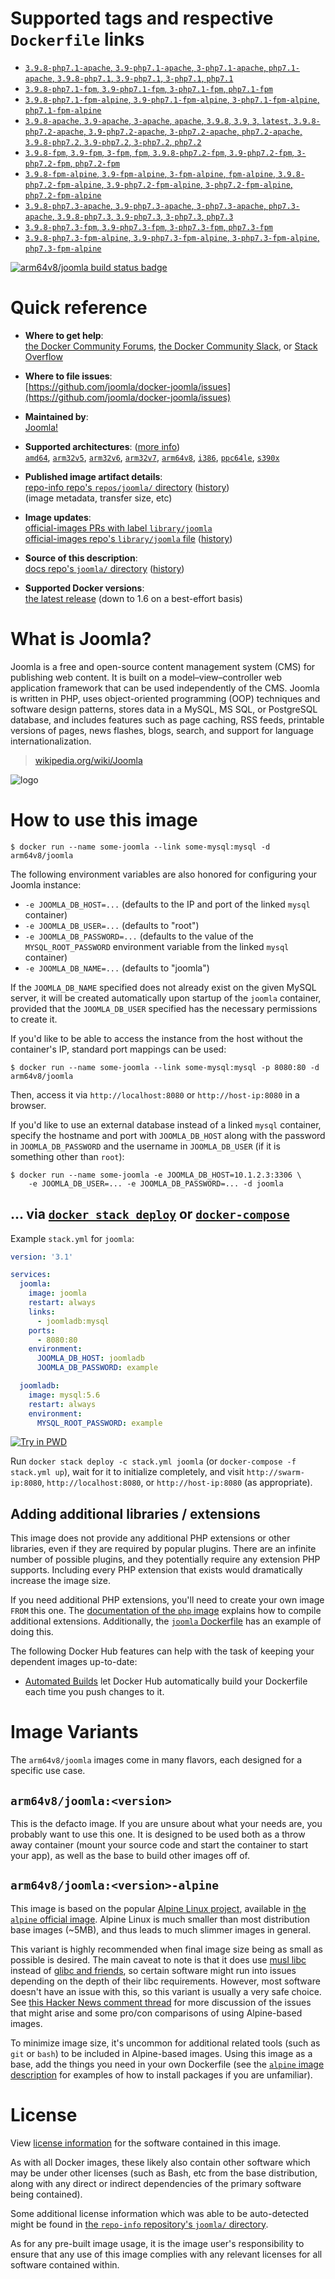 <!--

********************************************************************************

WARNING:

    DO NOT EDIT "joomla/README.md"

    IT IS AUTO-GENERATED

    (from the other files in "joomla/" combined with a set of templates)

********************************************************************************

-->

# Supported tags and respective `Dockerfile` links

-	[`3.9.8-php7.1-apache`, `3.9-php7.1-apache`, `3-php7.1-apache`, `php7.1-apache`, `3.9.8-php7.1`, `3.9-php7.1`, `3-php7.1`, `php7.1`](https://github.com/joomla/docker-joomla/blob/29e203c2b52f209b81adf09e30aca75469676d53/php7.1/apache/Dockerfile)
-	[`3.9.8-php7.1-fpm`, `3.9-php7.1-fpm`, `3-php7.1-fpm`, `php7.1-fpm`](https://github.com/joomla/docker-joomla/blob/29e203c2b52f209b81adf09e30aca75469676d53/php7.1/fpm/Dockerfile)
-	[`3.9.8-php7.1-fpm-alpine`, `3.9-php7.1-fpm-alpine`, `3-php7.1-fpm-alpine`, `php7.1-fpm-alpine`](https://github.com/joomla/docker-joomla/blob/29e203c2b52f209b81adf09e30aca75469676d53/php7.1/fpm-alpine/Dockerfile)
-	[`3.9.8-apache`, `3.9-apache`, `3-apache`, `apache`, `3.9.8`, `3.9`, `3`, `latest`, `3.9.8-php7.2-apache`, `3.9-php7.2-apache`, `3-php7.2-apache`, `php7.2-apache`, `3.9.8-php7.2`, `3.9-php7.2`, `3-php7.2`, `php7.2`](https://github.com/joomla/docker-joomla/blob/29e203c2b52f209b81adf09e30aca75469676d53/php7.2/apache/Dockerfile)
-	[`3.9.8-fpm`, `3.9-fpm`, `3-fpm`, `fpm`, `3.9.8-php7.2-fpm`, `3.9-php7.2-fpm`, `3-php7.2-fpm`, `php7.2-fpm`](https://github.com/joomla/docker-joomla/blob/29e203c2b52f209b81adf09e30aca75469676d53/php7.2/fpm/Dockerfile)
-	[`3.9.8-fpm-alpine`, `3.9-fpm-alpine`, `3-fpm-alpine`, `fpm-alpine`, `3.9.8-php7.2-fpm-alpine`, `3.9-php7.2-fpm-alpine`, `3-php7.2-fpm-alpine`, `php7.2-fpm-alpine`](https://github.com/joomla/docker-joomla/blob/29e203c2b52f209b81adf09e30aca75469676d53/php7.2/fpm-alpine/Dockerfile)
-	[`3.9.8-php7.3-apache`, `3.9-php7.3-apache`, `3-php7.3-apache`, `php7.3-apache`, `3.9.8-php7.3`, `3.9-php7.3`, `3-php7.3`, `php7.3`](https://github.com/joomla/docker-joomla/blob/29e203c2b52f209b81adf09e30aca75469676d53/php7.3/apache/Dockerfile)
-	[`3.9.8-php7.3-fpm`, `3.9-php7.3-fpm`, `3-php7.3-fpm`, `php7.3-fpm`](https://github.com/joomla/docker-joomla/blob/29e203c2b52f209b81adf09e30aca75469676d53/php7.3/fpm/Dockerfile)
-	[`3.9.8-php7.3-fpm-alpine`, `3.9-php7.3-fpm-alpine`, `3-php7.3-fpm-alpine`, `php7.3-fpm-alpine`](https://github.com/joomla/docker-joomla/blob/29e203c2b52f209b81adf09e30aca75469676d53/php7.3/fpm-alpine/Dockerfile)

[![arm64v8/joomla build status badge](https://img.shields.io/jenkins/s/https/doi-janky.infosiftr.net/job/multiarch/job/arm64v8/job/joomla.svg?label=arm64v8/joomla%20%20build%20job)](https://doi-janky.infosiftr.net/job/multiarch/job/arm64v8/job/joomla/)

# Quick reference

-	**Where to get help**:  
	[the Docker Community Forums](https://forums.docker.com/), [the Docker Community Slack](https://blog.docker.com/2016/11/introducing-docker-community-directory-docker-community-slack/), or [Stack Overflow](https://stackoverflow.com/search?tab=newest&q=docker)

-	**Where to file issues**:  
	[https://github.com/joomla/docker-joomla/issues](https://github.com/joomla/docker-joomla/issues)

-	**Maintained by**:  
	[Joomla!](https://github.com/joomla/docker-joomla)

-	**Supported architectures**: ([more info](https://github.com/docker-library/official-images#architectures-other-than-amd64))  
	[`amd64`](https://hub.docker.com/r/amd64/joomla/), [`arm32v5`](https://hub.docker.com/r/arm32v5/joomla/), [`arm32v6`](https://hub.docker.com/r/arm32v6/joomla/), [`arm32v7`](https://hub.docker.com/r/arm32v7/joomla/), [`arm64v8`](https://hub.docker.com/r/arm64v8/joomla/), [`i386`](https://hub.docker.com/r/i386/joomla/), [`ppc64le`](https://hub.docker.com/r/ppc64le/joomla/), [`s390x`](https://hub.docker.com/r/s390x/joomla/)

-	**Published image artifact details**:  
	[repo-info repo's `repos/joomla/` directory](https://github.com/docker-library/repo-info/blob/master/repos/joomla) ([history](https://github.com/docker-library/repo-info/commits/master/repos/joomla))  
	(image metadata, transfer size, etc)

-	**Image updates**:  
	[official-images PRs with label `library/joomla`](https://github.com/docker-library/official-images/pulls?q=label%3Alibrary%2Fjoomla)  
	[official-images repo's `library/joomla` file](https://github.com/docker-library/official-images/blob/master/library/joomla) ([history](https://github.com/docker-library/official-images/commits/master/library/joomla))

-	**Source of this description**:  
	[docs repo's `joomla/` directory](https://github.com/docker-library/docs/tree/master/joomla) ([history](https://github.com/docker-library/docs/commits/master/joomla))

-	**Supported Docker versions**:  
	[the latest release](https://github.com/docker/docker-ce/releases/latest) (down to 1.6 on a best-effort basis)

# What is Joomla?

Joomla is a free and open-source content management system (CMS) for publishing web content. It is built on a model–view–controller web application framework that can be used independently of the CMS. Joomla is written in PHP, uses object-oriented programming (OOP) techniques and software design patterns, stores data in a MySQL, MS SQL, or PostgreSQL database, and includes features such as page caching, RSS feeds, printable versions of pages, news flashes, blogs, search, and support for language internationalization.

> [wikipedia.org/wiki/Joomla](https://en.wikipedia.org/wiki/Joomla)

![logo](https://raw.githubusercontent.com/docker-library/docs/593aeead7600f80c50ea4f0cdde05998f743789b/joomla/logo.png)

# How to use this image

```console
$ docker run --name some-joomla --link some-mysql:mysql -d arm64v8/joomla
```

The following environment variables are also honored for configuring your Joomla instance:

-	`-e JOOMLA_DB_HOST=...` (defaults to the IP and port of the linked `mysql` container)
-	`-e JOOMLA_DB_USER=...` (defaults to "root")
-	`-e JOOMLA_DB_PASSWORD=...` (defaults to the value of the `MYSQL_ROOT_PASSWORD` environment variable from the linked `mysql` container)
-	`-e JOOMLA_DB_NAME=...` (defaults to "joomla")

If the `JOOMLA_DB_NAME` specified does not already exist on the given MySQL server, it will be created automatically upon startup of the `joomla` container, provided that the `JOOMLA_DB_USER` specified has the necessary permissions to create it.

If you'd like to be able to access the instance from the host without the container's IP, standard port mappings can be used:

```console
$ docker run --name some-joomla --link some-mysql:mysql -p 8080:80 -d arm64v8/joomla
```

Then, access it via `http://localhost:8080` or `http://host-ip:8080` in a browser.

If you'd like to use an external database instead of a linked `mysql` container, specify the hostname and port with `JOOMLA_DB_HOST` along with the password in `JOOMLA_DB_PASSWORD` and the username in `JOOMLA_DB_USER` (if it is something other than `root`):

```console
$ docker run --name some-joomla -e JOOMLA_DB_HOST=10.1.2.3:3306 \
    -e JOOMLA_DB_USER=... -e JOOMLA_DB_PASSWORD=... -d joomla
```

## ... via [`docker stack deploy`](https://docs.docker.com/engine/reference/commandline/stack_deploy/) or [`docker-compose`](https://github.com/docker/compose)

Example `stack.yml` for `joomla`:

```yaml
version: '3.1'

services:
  joomla:
    image: joomla
    restart: always
    links:
      - joomladb:mysql
    ports:
      - 8080:80
    environment:
      JOOMLA_DB_HOST: joomladb
      JOOMLA_DB_PASSWORD: example

  joomladb:
    image: mysql:5.6
    restart: always
    environment:
      MYSQL_ROOT_PASSWORD: example
```

[![Try in PWD](https://github.com/play-with-docker/stacks/raw/cff22438cb4195ace27f9b15784bbb497047afa7/assets/images/button.png)](http://play-with-docker.com?stack=https://raw.githubusercontent.com/docker-library/docs/9efeec18b6b2ed232cf0fbd3914b6211e16e242c/joomla/stack.yml)

Run `docker stack deploy -c stack.yml joomla` (or `docker-compose -f stack.yml up`), wait for it to initialize completely, and visit `http://swarm-ip:8080`, `http://localhost:8080`, or `http://host-ip:8080` (as appropriate).

## Adding additional libraries / extensions

This image does not provide any additional PHP extensions or other libraries, even if they are required by popular plugins. There are an infinite number of possible plugins, and they potentially require any extension PHP supports. Including every PHP extension that exists would dramatically increase the image size.

If you need additional PHP extensions, you'll need to create your own image `FROM` this one. The [documentation of the `php` image](https://github.com/docker-library/docs/blob/master/php/README.md#how-to-install-more-php-extensions) explains how to compile additional extensions. Additionally, the [`joomla` Dockerfile](https://github.com/joomla/docker-joomla/blob/966275ada2148e343a68c8c03870f11cc7f5b89c/apache/Dockerfile#L7-L11) has an example of doing this.

The following Docker Hub features can help with the task of keeping your dependent images up-to-date:

-	[Automated Builds](https://docs.docker.com/docker-hub/builds/) let Docker Hub automatically build your Dockerfile each time you push changes to it.

# Image Variants

The `arm64v8/joomla` images come in many flavors, each designed for a specific use case.

## `arm64v8/joomla:<version>`

This is the defacto image. If you are unsure about what your needs are, you probably want to use this one. It is designed to be used both as a throw away container (mount your source code and start the container to start your app), as well as the base to build other images off of.

## `arm64v8/joomla:<version>-alpine`

This image is based on the popular [Alpine Linux project](http://alpinelinux.org), available in [the `alpine` official image](https://hub.docker.com/_/alpine). Alpine Linux is much smaller than most distribution base images (~5MB), and thus leads to much slimmer images in general.

This variant is highly recommended when final image size being as small as possible is desired. The main caveat to note is that it does use [musl libc](http://www.musl-libc.org) instead of [glibc and friends](http://www.etalabs.net/compare_libcs.html), so certain software might run into issues depending on the depth of their libc requirements. However, most software doesn't have an issue with this, so this variant is usually a very safe choice. See [this Hacker News comment thread](https://news.ycombinator.com/item?id=10782897) for more discussion of the issues that might arise and some pro/con comparisons of using Alpine-based images.

To minimize image size, it's uncommon for additional related tools (such as `git` or `bash`) to be included in Alpine-based images. Using this image as a base, add the things you need in your own Dockerfile (see the [`alpine` image description](https://hub.docker.com/_/alpine/) for examples of how to install packages if you are unfamiliar).

# License

View [license information](http://www.gnu.org/licenses/gpl-2.0.txt) for the software contained in this image.

As with all Docker images, these likely also contain other software which may be under other licenses (such as Bash, etc from the base distribution, along with any direct or indirect dependencies of the primary software being contained).

Some additional license information which was able to be auto-detected might be found in [the `repo-info` repository's `joomla/` directory](https://github.com/docker-library/repo-info/tree/master/repos/joomla).

As for any pre-built image usage, it is the image user's responsibility to ensure that any use of this image complies with any relevant licenses for all software contained within.
